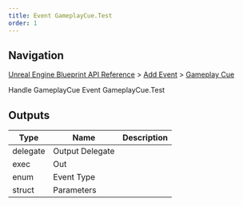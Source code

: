 ```yaml
---
title: Event GameplayCue.Test
order: 1
---
```

## Navigation

[Unreal Engine Blueprint API Reference](https://dev.epicgames.com/documentation/en-us/unreal-engine/BlueprintAPI) > [Add Event](https://dev.epicgames.com/documentation/en-us/unreal-engine/BlueprintAPI/AddEvent) > [Gameplay Cue](https://dev.epicgames.com/documentation/en-us/unreal-engine/BlueprintAPI/AddEvent/GameplayCue)

Handle GameplayCue Event GameplayCue.Test

## Outputs

| Type | Name | Description |
| --- | --- | --- |
| delegate | Output Delegate |  |
| exec | Out |  |
| enum | Event Type |  |
| struct | Parameters |  |
